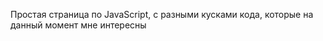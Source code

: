 <p>Простая страница по JavaScript, с разными кусками кода, которые на данный момент мне интересны</p>

